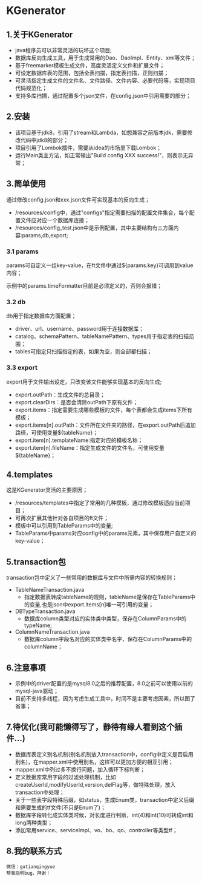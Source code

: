 # KGenerator

## 1.关于KGenerator
- java程序员可以非常灵活的玩坏这个项目;
- 数据库反向生成工具，用于生成常用的Dao、DaoImpl、Entity、xml等文件；
- 基于freemarker模板生成文件，高度灵活定义文件和扩展文件；
- 可设定数据库表的范围，包括全表扫描，指定表扫描，正则扫描；
- 可灵活指定生成文件的文件名、文件路径、文件内容、必要代码等，实现项目代码规范化；
- 支持多库扫描，通过配置多个json文件，在config.json中引用需要的部分；
    
## 2.安装
- 该项目基于jdk8，引用了stream和Lambda，如想兼容之前版本jdk，需要修改代码中jdk8的部分；
- 项目引用了Lombok插件，需要从idea的市场里下载Lombok；
- 运行Main类主方法，如正常输出"Build config XXX success!"，则表示无异常；
    
## 3.简单使用
通过修改config.json和xxx.json文件可实现基本的反向生成；
- /resources/config中，通过"configs"指定需要扫描的配置文件集合，每个配置文件应对应一个数据库连接；
- /resources/config_test.json中是示例配置，其中主要结构有三方面内容:params,db,export;
    
### 3.1 params
params可自定义一组key-value，在ft文件中通过${params.key}可调用到value内容；

示例中的params.timeFormatter目前是必须定义的，否则会报错；
    
### 3.2 db
db用于指定数据库方面配置；
- driver、url、username、password用于连接数据库；
- catalog、schemaPattern、tableNamePattern、types用于指定表的扫描范围；
- tables可指定只扫描指定的表，如果为空，则全部都扫描；
    
### 3.3 export
export用于文件输出设定，只改变该文件能够实现基本的反向生成;
- export.outPath：生成文件的总目录；
- export.clearDirs：是否会清除outPath下原有文件；
- export.items：指定需要生成哪些模板的文件，每个表都会生成items下所有模板；
- export.items[n].outPath：文件所在文件夹的路径，在export.outPath后追加路径，可使用变量${tableName}；
- export.item[n].templateName:指定对应的模板名称；
- export.item[n].fileName：指定生成文件的文件名，可使用变量${tableName}；
    
## 4.templates
这是KGenerator灵活的主要原因；
- /resources/templates中指定了常用的几种模板，通过修改模板适应当前项目；
- 可再次扩展其他针对各自项目的ft文件；
- 模板中可以引用到TableParams中的变量;
- TableParams中params对应config中的params元素，其中保存用户自定义的key-value；
    
## 5.transaction包
transaction包中定义了一些常用的数据库与文件中所需内容的转换规则；

- TableNameTransaction.java 
    - 指定数据表转成tableName的规则，tableName是保存在TableParams中的变量,也是json中export.items[n]唯一可引用的变量；
- DBTypeTransaction.java
    - 数据库column类型对应的实体类中类型，保存在ColumnParams中的typeName;
- ColumnNameTransaction.java
    - 数据库column字段名对应的实体类中名字，保存在ColumnParams中的columnName；
    
## 6.注意事项
- 示例中的driver配置的是mysql8.0之后的推荐配置，8.0之前可以使用以前的mysql-java驱动；
- 目前不支持多线程，因为考虑生成工具中，时间不是主要考虑因素，所以图了省事；

## 7.待优化(我可能懒得写了，静待有缘人看到这个插件...)
- 数据库表定义别名机制(别名机制放入transaction中，config中定义是否启用别名)，在mapper.xml中使用别名，这样可以更加方便的相互引用；
- mapper.xml中列过多不换行问题，加入循环下标判断；
- 定义数据库常用字段的过滤处理机制，比如createUserId,modifyUserId,version,delFlag等，做特殊处理，放入transaction中处理；
- 关于一些表字段特殊后缀，如status，生成Enum类，transaction中定义后缀和需要生成的tf文件(不只是Enum了)；
- 数据库字段转化成实体类时候，对长度进行判断，int(4)和int(10)可转成int和long两种类型；
- 添加常用service、serviceImpl、vo、bo、qo、controller等类型tf；

## 8.我的联系方式
    微信：gutianqingyue 
    帮我指明bug，拜谢！